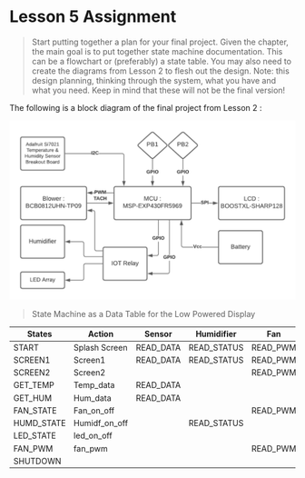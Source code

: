 # Lesson 5 Assignment
>Start putting together a plan for your final project. Given the chapter, the main goal is to put together state machine documentation. This can be a flowchart or (preferably) a state table. You may also need to create the diagrams from Lesson 2 to flesh out the design. Note: this design planning, thinking through the system, what you have and what you need. Keep in mind that these will not be the final version!


The following is a block diagram of the final project from Lesson 2 :

![blockDiagram](lesson2.1.png)




> State Machine as a Data Table for the Low Powered Display

| States        | Action         | Sensor      | Humidifier | Fan      | LED Matrix | Button 1| Button 2 | TimeOut      |
|---------------|----------------|-------------|------------|----------|------------|---------|----------|--------------|
|START          | Splash Screen  | READ_DATA   |READ_STATUS|READ_PWM   |READ_STATUS |         |          |              |
|SCREEN1        | Screen1        | READ_DATA   |READ_STATUS|READ_PWM   |READ_STATUS |PRESSED  | RELEASED |              |
|SCREEN2        | Screen2        |             |           |READ_PWM   |            |RELEASED | PRESSED  |              |
|GET_TEMP       | Temp_data      | READ_DATA   |           |           |            |         |          | GET_TEMP     |
|GET_HUM        | Hum_data       | READ_DATA   |           |           |            |         |          | GET_HUM      |       
|FAN_STATE      | Fan_on_off     |             |           |READ_PWM   |            |         |          | FAN_STATE    |
|HUMD_STATE     | Humidf_on_off  |             |READ_STATUS|           |            |         |          | HUMD_STATE   |
|LED_STATE      | led_on_off     |             |           |           |READ_STATUS |         |          | LED_STATE    |
|FAN_PWM        | fan_pwm        |             |           |READ_PWM   |            |         |          | FAN_PWM      |
|SHUTDOWN       |                |             |           |           |            |         |          |              |